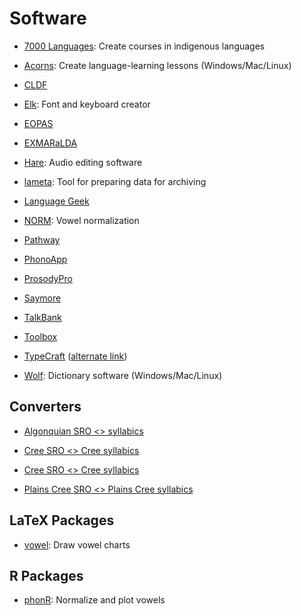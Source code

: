 # Software

* [7000 Languages](https://www.7000.org/): Create courses in indigenous languages

* [Acorns](http://cs.sou.edu/~harveyd/acorns/): Create language-learning lessons (Windows/Mac/Linux)

* [CLDF](https://cldf.clld.org/)

* [Elk](http://acornslinguistics.com/): Font and keyboard creator

* [EOPAS](https://github.com/eopas/eopas)

* [EXMARaLDA](https://exmaralda.org/en/about-exmaralda/)

* [Hare](http://acornslinguistics.com/): Audio editing software

* [lameta](https://blogs.soas.ac.uk/elar/2020/04/30/introducing-lameta/): Tool for preparing data for archiving

* [Language Geek](http://www.languagegeek.com/)

* [NORM](http://lingtools.uoregon.edu/norm/norm1.php): Vowel normalization

* [Pathway](https://software.sil.org/pathway/)

* [PhonoApp](http://www.phonoapps.com/)

* [ProsodyPro](http://www.homepages.ucl.ac.uk/~uclyyix/ProsodyPro/)

* [Saymore](https://software.sil.org/saymore/)

* [TalkBank](https://talkbank.org/)

* [Toolbox](https://software.sil.org/toolbox/)

* [TypeCraft](https://typecraft.org) ([alternate link](https://tc.polytext.io/tc2wiki/Main_Page))

* [Wolf](http://cs.sou.edu/~harveyd/wolf/): Dictionary software (Windows/Mac/Linux)

## Converters

* [Algonquian SRO <> syllabics](https://syllabics.atlas-ling.ca/)

* [Cree SRO <> Cree syllabics](https://syllabics.app/)

* [Cree SRO <> Cree syllabics](http://www.creedictionary.com/converter/maskwacis.php)

* [Plains Cree SRO <> Plains Cree syllabics](http://www.syllabics.net/convert/plainscree)

## LaTeX Packages

* [vowel](https://ctan.org/pkg/vowel): Draw vowel charts 

## R Packages

* [phonR](https://cran.r-project.org/web/packages/phonR/index.html): Normalize and plot vowels
